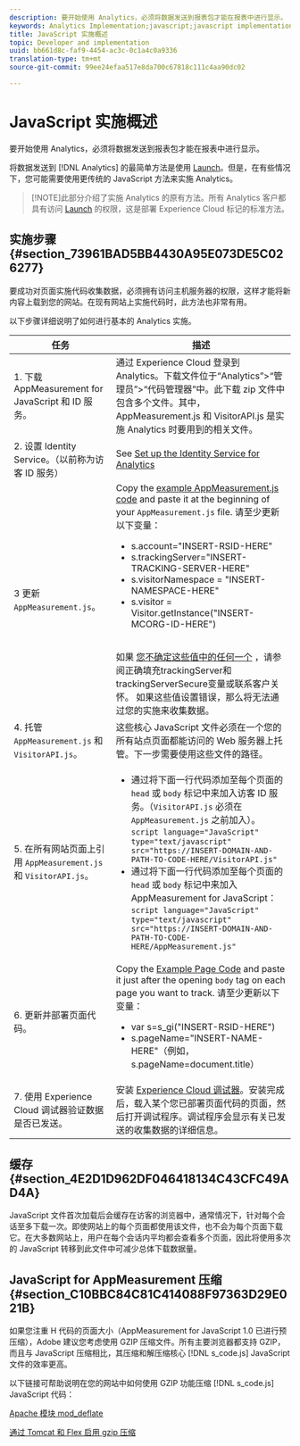 ```yaml
---
description: 要开始使用 Analytics，必须将数据发送到报表包才能在报表中进行显示。
keywords: Analytics Implementation;javascript;javascript implementation;appmeasurement;download appmeasurement;Identity Service;visitorapi.js;caching;appmeasurement compression
title: JavaScript 实施概述
topic: Developer and implementation
uuid: bb661d8c-faf9-4454-ac3c-0c1a4c0a9336
translation-type: tm+mt
source-git-commit: 99ee24efaa517e8da700c67818c111c4aa90dc02

---
```



# JavaScript 实施概述

要开始使用 Analytics，必须将数据发送到报表包才能在报表中进行显示。

将数据发送到 [!DNL Analytics] 的最简单方法是使用 [Launch](/help/implement/implement-with-launch/create-analytics-property.md)。但是，在有些情况下，您可能需要使用更传统的 JavaScript 方法来实施 Analytics。

> [!NOTE]此部分介绍了实施 Analytics 的原有方法。所有 Analytics 客户都具有访问 [Launch](/help/implement/implement-with-launch/create-analytics-property.md) 的权限，这是部署 Experience Cloud 标记的标准方法。

## 实施步骤 {#section_73961BAD5BB4430A95E073DE5C026277}

要成功对页面实施代码收集数据，必须拥有访问主机服务器的权限，这样才能将新内容上载到您的网站。在现有网站上实施代码时，此方法也非常有用。

以下步骤详细说明了如何进行基本的 Analytics 实施。

| 任务 | 描述 |
|--- |--- |
| 1. 下载 AppMeasurement for JavaScript 和 ID 服务。 | 通过 Experience Cloud 登录到 Analytics。下载文件位于“Analytics”&gt;“管理员”&gt;“代码管理器”中。此下载 zip 文件中包含多个文件。其中，AppMeasurement.js 和 VisitorAPI.js 是实施 Analytics 时要用到的相关文件。 |
| 2. 设置 Identity Service。（以前称为访客 ID 服务） | See [Set up the Identity Service for Analytics](https://docs.adobe.com/content/help/en/id-service/using/home.html) |
| 3 更新 `AppMeasurement.js`。 | Copy the [example AppMeasurement.js code](https://docs.adobe.com/content/help/en/analytics/implementation/javascript-implementation/appmeasure-mjs-pagecode.html#section_4351543F2D6049218E18B48769D471E2) and paste it at the beginning of your `AppMeasurement.js` file. 请至少更新以下变量：<ul><li>s.account="INSERT-RSID-HERE"</li><li>s.trackingServer="INSERT-TRACKING-SERVER-HERE"</li><li>s.visitorNamespace = "INSERT-NAMESPACE-HERE"</li><li>s.visitor = Visitor.getInstance("INSERT-MCORG-ID-HERE")</li></ul><br>如果 [您不确定这些值中的任何一个](https://helpx.adobe.com/analytics/kb/determining-data-center.html) ，请参阅正确填充trackingServer和trackingServerSecure变量或联系客户关怀。 如果这些值设置错误，那么将无法通过您的实施来收集数据。</br> |
| 4. 托管 `AppMeasurement.js` 和 `VisitorAPI.js`。 | 这些核心 JavaScript 文件必须在一个您的所有站点页面都能访问的 Web 服务器上托管。下一步需要使用这些文件的路径。 |
| 5. 在所有网站页面上引用 `AppMeasurement.js` 和 `VisitorAPI.js`。 | <ul><li>通过将下面一行代码添加至每个页面的 `head` 或 `body` 标记中来加入访客 ID 服务。（`VisitorAPI.js` 必须在 `AppMeasurement.js` 之前加入）。<br>`script language="JavaScript" type="text/javascript" src="https://INSERT-DOMAIN-AND-PATH-TO-CODE-HERE/VisitorAPI.js"`</br></li><li>通过将下面一行代码添加至每个页面的 `head` 或 `body` 标记中来加入 AppMeasurement for JavaScript：<br>`script language="JavaScript" type="text/javascript"  src="https://INSERT-DOMAIN-AND-PATH-TO-CODE-HERE/AppMeasurement.js"`</br></li></ul> |
| 6. 更新并部署页面代码。 | Copy the [Example Page Code](https://docs.adobe.com/content/help/en/analytics/implementation/javascript-implementation/appmeasure-mjs-pagecode.html#section_042412C29CC249E298F19B2BC2F43CE7) and paste it just after the opening `body` tag on each page you want to track. 请至少更新以下变量：<ul><li>var s=s_gi("INSERT-RSID-HERE")</li><li>s.pageName="INSERT-NAME-HERE"（例如，s.pageName=document.title）</li></ul> |
| 7. 使用 Experience Cloud 调试器验证数据是否已发送。 | 安装 [Experience Cloud 调试器](https://docs.adobe.com/content/help/en/analytics/implementation/testing-and-validation/debugger.html#concept_B26FFE005EDD4E0FACB3117AE3E95AA2)。安装完成后，载入某个您已部署页面代码的页面，然后打开调试程序。调试程序会显示有关已发送的收集数据的详细信息。 |

## 缓存 {#section_4E2D1D962DF046418134C43CFC49AD4A}

JavaScript 文件首次加载后会缓存在访客的浏览器中，通常情况下，针对每个会话至多下载一次。即使网站上的每个页面都使用该文件，也不会为每个页面下载它。在大多数网站上，用户在每个会话内平均都会查看多个页面，因此将使用多次的 JavaScript 转移到此文件中可减少总体下载数据量。

## JavaScript for AppMeasurement 压缩 {#section_C10BBC84C81C414088F97363D29E021B}

如果您注重 H 代码的页面大小（AppMeasurement for JavaScript 1.0 已进行预压缩），Adobe 建议您考虑使用 GZIP 压缩文件。所有主要浏览器都支持 GZIP，而且与 JavaScript 压缩相比，其压缩和解压缩核心 [!DNL s_code.js] JavaScript 文件的效率更高。

以下链接可帮助说明在您的网站中如何使用 GZIP 功能压缩 [!DNL s_code.js] JavaScript 代码：

[Apache 模块 mod_deflate](https://httpd.apache.org/docs/2.0/mod/mod_deflate.html)

[通过 Tomcat 和 Flex 启用 gzip 压缩](https://www.cubicleman.com/2007/04/06/enabling-gzip-compression-with-tomcat-and-flex/)
